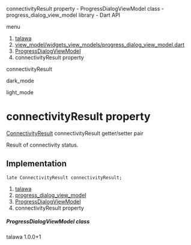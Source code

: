 




connectivityResult property - ProgressDialogViewModel class - progress\_dialog\_view\_model library - Dart API







menu

1. [talawa](../../index.html)
2. [view\_model/widgets\_view\_models/progress\_dialog\_view\_model.dart](../../view_model_widgets_view_models_progress_dialog_view_model/view_model_widgets_view_models_progress_dialog_view_model-library.html)
3. [ProgressDialogViewModel](../../view_model_widgets_view_models_progress_dialog_view_model/ProgressDialogViewModel-class.html)
4. connectivityResult property

connectivityResult


dark\_mode

light\_mode




# connectivityResult property


[ConnectivityResult](https://pub.dev/documentation/connectivity_plus_platform_interface/2.0.1/connectivity_plus_platform_interface/ConnectivityResult.html)
connectivityResult
getter/setter pair

Result of connectivity status.


## Implementation

```
late ConnectivityResult connectivityResult;
```

 


1. [talawa](../../index.html)
2. [progress\_dialog\_view\_model](../../view_model_widgets_view_models_progress_dialog_view_model/view_model_widgets_view_models_progress_dialog_view_model-library.html)
3. [ProgressDialogViewModel](../../view_model_widgets_view_models_progress_dialog_view_model/ProgressDialogViewModel-class.html)
4. connectivityResult property

##### ProgressDialogViewModel class





talawa
1.0.0+1






